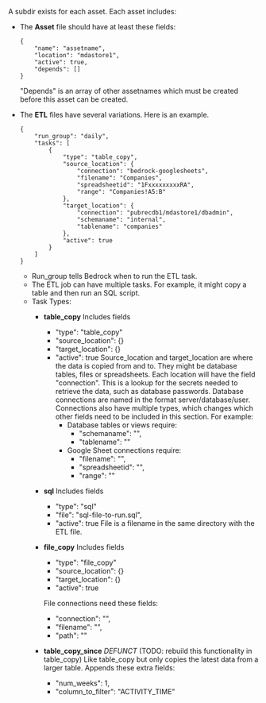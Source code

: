 
A subdir exists for each asset. Each asset includes:

- The **Asset** file should have at least these fields:
    ```
    {
        "name": "assetname",
        "location": "mdastore1",
        "active": true,
        "depends": []
    }
    ```
    "Depends" is an array of other assetnames which must be created before this asset can be created.


- The **ETL** files have several variations. Here is an example.
 
    ```
    {
        "run_group": "daily",
        "tasks": [
            {
                "type": "table_copy",
                "source_location": {
                    "connection": "bedrock-googlesheets",
                    "filename": "Companies",
                    "spreadsheetid": "1FxxxxxxxxxRA",
                    "range": "Companies!A5:B"
                },
                "target_location": {
                    "connection": "pubrecdb1/mdastore1/dbadmin",
                    "schemaname": "internal",
                    "tablename": "companies"
                },
                "active": true
            }
        ]
    }
    ```

    - Run_group tells Bedrock when to run the ETL task.
    - The ETL job can have multiple tasks. For example, it might copy a table and then run an SQL script.
    - Task Types:
        - **table_copy** Includes fields
            - "type": "table_copy"
            - "source_location": {}
            - "target_location": {}
            - "active": true
        Source_location and target_location are where the data is copied from and to. They might be database tables, files or spreadsheets. Each location will have the field "connection". This is a lookup for the secrets needed to retrieve the data, such as database passwords. Database connections are named in the format server/database/user. Connections also have multiple types, which changes which other fields need to be included in this section. For example:
                - Database tables or views require:
                    - "schemaname": "",
                    - "tablename": ""
                - Google Sheet connections require:
                    - "filename": "",
                    - "spreadsheetid": "",
                    - "range": ""

        - **sql** Includes fields
            - "type": "sql"
            - "file": "sql-file-to-run.sql",
            - "active": true 
        File is a filename in the same directory with the ETL file.


        - **file_copy** Includes fields
            - "type": "file_copy"
            - "source_location": {}
            - "target_location": {}
            - "active": true

            File connections need these fields:

            - "connection": "",
            - "filename": "",
            - "path": ""

        - **table_copy_since** _DEFUNCT_ (TODO: rebuild this functionality in table_copy) Like table_copy but only copies the latest data from a larger table. Appends these extra fields:
            - "num_weeks": 1,
            - "column_to_filter": "ACTIVITY_TIME"


